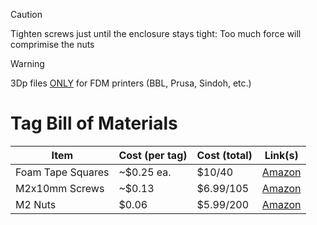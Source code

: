 > [!CAUTION]
> Tighten screws just until the enclosure stays tight: Too much force will comprimise the nuts

> [!WARNING]
> 3Dp files <ins>ONLY</ins> for FDM printers (BBL, Prusa, Sindoh, etc.)

# Tag Bill of Materials

| Item | Cost (per tag) | Cost (total) | Link(s) |
| ---- | ---- | ---- | ---- |
| Foam Tape Squares | ~$0.25 ea. | $10/40 | [Amazon](https://www.amazon.com/dp/B0DZ6LP6H1?ref=emc_p_m_5_i_atc&th=1) |
| M2x10mm Screws  | ~$0.13 | $6.99/105 | [Amazon](https://www.amazon.com/Pieces-Socket-Screws-Sutemribor-Threaded/dp/B0CXQ3P3MK/ref=sr_1_3?crid=15S6BE2PVEGTZ&dib=eyJ2IjoiMSJ9.V3f20tIghHpcnoQe7blgALBp4_7trXCpyaHEiV4JOWrQjaux9v4CV0m_pAcE9qGggTFcKX_Vv1iDCeXGWuM4cYz5h9nY0vQeLl7PEG-8oBpXB_6cm-b3F2KuyQikfS4A_geXnuASca1n-CPlHw7ng1i0ePwUEPgg-QHLo_sXbjq-r_cXAied6IKM56i2QJLdd5yDKrwBve0EEDGybAjzuY0Iz1A7S5jcJZvGE30-qBJx-Fg45pF07OUYzFb17aUEeBZWqWezZlZUH88WuHc4-eqY_cO2_iyL1MxPg87q-bk.VIdXgEJu9i6I2zyApHyM2tZgmUNt5yNnuDWIT7k23H8&dib_tag=se&keywords=m2x10%2Bscrews&qid=1754675751&s=industrial&sprefix=m2x10%2Bscrews%2Cindustrial%2C56&sr=1-3&th=1) |
| M2 Nuts | $0.06 | $5.99/200 | [Amazon](https://www.amazon.com/pouilzx-Carbon-Steel-Hexagon-200pcs/dp/B0CMG7Q27P?ref_=ast_sto_dp) |
